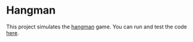 # Hangman

This project simulates the [hangman](https://hangmanwordgame.com/?fca=1&success=0#/) game. You can run and test the code [here](https://replit.com/@damachad/hangman?v=1).
